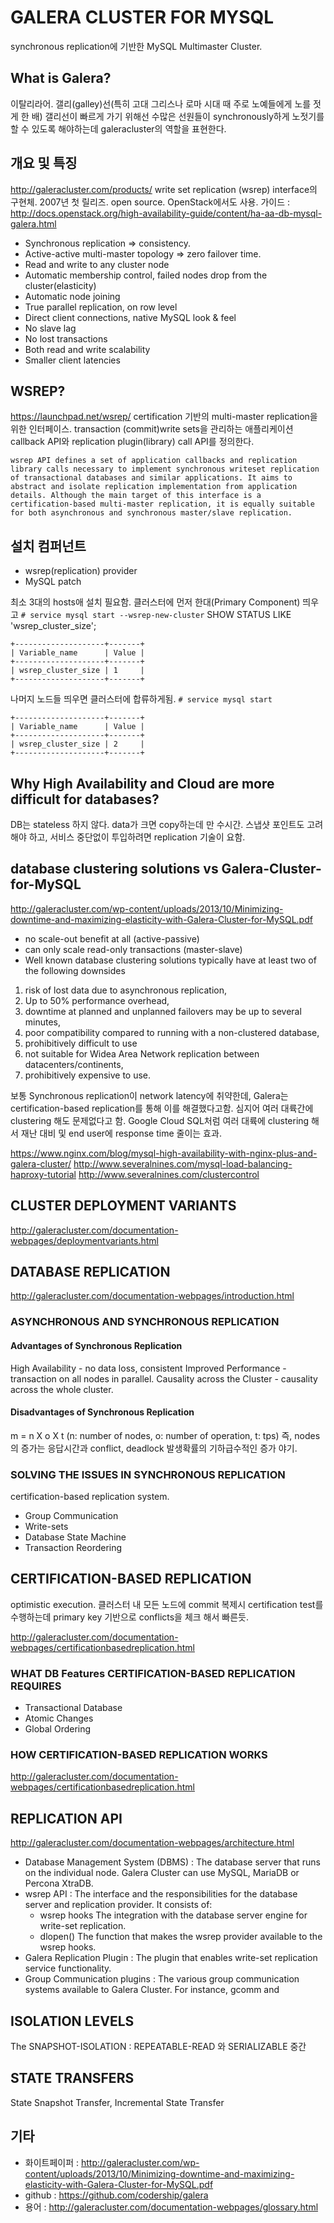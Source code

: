 # GALERA CLUSTER FOR MYSQL
synchronous replication에 기반한 MySQL Multimaster Cluster.

## What is Galera?
이탈리라어. 갤리(galley)선(특히 고대 그리스나 로마 시대 때 주로 노예들에게 노를 젓게 한 배)
갤리선이 빠르게 가기 위해선 수많은 선원들이 synchronously하게 노젓기를 할 수 있도록 해야하는데 galeracluster의 역할을 표현한다.

## 개요 및 특징
http://galeracluster.com/products/
write set replication (wsrep) interface의 구현체.
2007년 첫 릴리즈. open source.
OpenStack에서도 사용. 가이드 : http://docs.openstack.org/high-availability-guide/content/ha-aa-db-mysql-galera.html
* Synchronous replication => consistency.
* Active-active multi-master topology => zero failover time.
* Read and write to any cluster node
* Automatic membership control, failed nodes drop from the cluster(elasticity)
* Automatic node joining
* True parallel replication, on row level
* Direct client connections, native MySQL look & feel
* No slave lag
* No lost transactions
* Both read and write scalability
* Smaller client latencies

## WSREP?
https://launchpad.net/wsrep/
certification 기반의 multi-master replication을 위한 인터페이스.
transaction (commit)write sets을 관리하는 애플리케이션 callback API와 replication plugin(library) call API를 정의한다.
```
wsrep API defines a set of application callbacks and replication library calls necessary to implement synchronous writeset replication of transactional databases and similar applications. It aims to abstract and isolate replication implementation from application details. Although the main target of this interface is a certification-based multi-master replication, it is equally suitable for both asynchronous and synchronous master/slave replication.
```

## 설치 컴퍼넌트
* wsrep(replication) provider
* MySQL patch

최소 3대의 hosts애 설치 필요함.
클러스터에 먼저 한대(Primary Component) 띄우고
`# service mysql start --wsrep-new-cluster`
SHOW STATUS LIKE 'wsrep_cluster_size';
```
+--------------------+-------+
| Variable_name      | Value |
+--------------------+-------+
| wsrep_cluster_size | 1     |
+--------------------+-------+
```
나머지 노드들 띄우면 클러스터에 합류하게됨.
`# service mysql start`
```
+--------------------+-------+
| Variable_name      | Value |
+--------------------+-------+
| wsrep_cluster_size | 2     |
+--------------------+-------+
```

## Why High Availability and Cloud are more difficult for databases?
DB는 stateless 하지 않다. data가 크면 copy하는데 만 수시간. 스냅샷 포인트도 고려해야 하고, 서비스 중단없이 투입하려면 replication 기술이 요함.

## database clustering solutions vs Galera-Cluster-for-MySQL
http://galeracluster.com/wp-content/uploads/2013/10/Minimizing-downtime-and-maximizing-elasticity-with-Galera-Cluster-for-MySQL.pdf

* no scale-out benefit at all (active-passive) 
* can only scale read-only transactions (master-slave)
* Well known database clustering solutions typically have at least two of the following
downsides
1) risk of lost data due to asynchronous replication, 
2) Up to 50% performance overhead, 
3) downtime at planned and unplanned failovers may be up to several minutes, 
4) poor compatibility compared to running with a non-clustered database,
5) prohibitively difficult to use
6) not suitable for Widea Area Network replication between datacenters/continents,
7) prohibitively expensive to use.


보통 Synchronous replication이 network latency에 취약한데, Galera는 certification-based replication를 통해 이를 해결했다고함. 심지어 여러 대륙간에 clustering 해도 문제없다고 함. Google Cloud SQL처럼 여러 대륙에 clustering 해서 재난 대비 및 end user에 response time 줄이는 효과.

https://www.nginx.com/blog/mysql-high-availability-with-nginx-plus-and-galera-cluster/
http://www.severalnines.com/mysql-load-balancing-haproxy-tutorial
http://www.severalnines.com/clustercontrol

## CLUSTER DEPLOYMENT VARIANTS
http://galeracluster.com/documentation-webpages/deploymentvariants.html

## DATABASE REPLICATION
http://galeracluster.com/documentation-webpages/introduction.html
### ASYNCHRONOUS AND SYNCHRONOUS REPLICATION
#### Advantages of Synchronous Replication
High Availability - no data loss, consistent
Improved Performance - transaction on all nodes in parallel.
Causality across the Cluster - causality across the whole cluster.

#### Disadvantages of Synchronous Replication
m = n X o X t (n: number of nodes, o: number of operation, t: tps)
즉, nodes의 증가는 응답시간과 conflict, deadlock 발생확률의 기하급수적인 증가 야기.

### SOLVING THE ISSUES IN SYNCHRONOUS REPLICATION
certification-based replication system.

* Group Communication
* Write-sets
* Database State Machine
* Transaction Reordering 

## CERTIFICATION-BASED REPLICATION
optimistic execution.
클러스터 내 모든 노드에 commit 복제시 certification test를 수행하는데 primary key 기반으로 conflicts을 체크 해서 빠른듯.

http://galeracluster.com/documentation-webpages/certificationbasedreplication.html

### WHAT DB Features CERTIFICATION-BASED REPLICATION REQUIRES
* Transactional Database 
* Atomic Changes
* Global Ordering

### HOW CERTIFICATION-BASED REPLICATION WORKS
http://galeracluster.com/documentation-webpages/certificationbasedreplication.html

## REPLICATION API
http://galeracluster.com/documentation-webpages/architecture.html
* Database Management System (DBMS) : The database server that runs on the individual node. Galera Cluster can use MySQL, MariaDB or Percona XtraDB.
* wsrep API : The interface and the responsibilities for the database server and replication provider. It consists of:
	* wsrep hooks The integration with the database server engine for write-set replication.
	* dlopen() The function that makes the wsrep provider available to the wsrep hooks.
* Galera Replication Plugin : The plugin that enables write-set replication service functionality.
* Group Communication plugins : The various group communication systems available to Galera Cluster. For instance, gcomm and

## ISOLATION LEVELS
The SNAPSHOT-ISOLATION : REPEATABLE-READ 와 SERIALIZABLE 중간

## STATE TRANSFERS
State Snapshot Transfer, Incremental State Transfer

## 기타
* 화이트페이퍼 : http://galeracluster.com/wp-content/uploads/2013/10/Minimizing-downtime-and-maximizing-elasticity-with-Galera-Cluster-for-MySQL.pdf
* github : https://github.com/codership/galera
* 용어 : http://galeracluster.com/documentation-webpages/glossary.html
